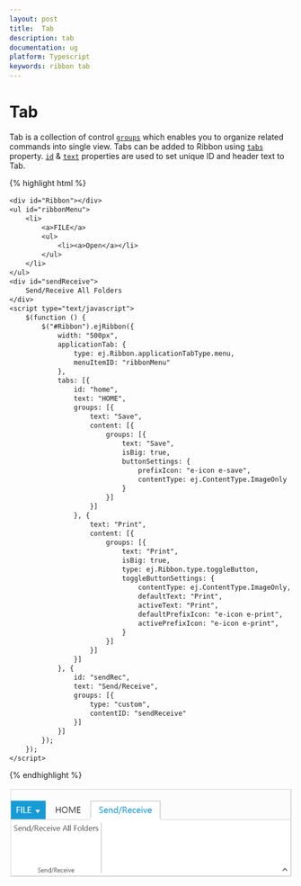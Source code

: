 ```yaml
---
layout: post
title:  Tab
description: tab 
documentation: ug
platform: Typescript
keywords: ribbon tab
---
```


# Tab

Tab is a collection of control [`groups`](https://help.syncfusion.com/api/js/ejribbon#members:tabs-groups) which enables you to organize related commands into single view.  Tabs can be added to Ribbon using [`tabs`](https://help.syncfusion.com/api/js/ejribbon#members:tabs) property. [`id`](https://help.syncfusion.com/api/js/ejribbon#members:tabs-id) & [`text`](https://help.syncfusion.com/api/js/ejribbon#members:tabs-text) properties are used to set unique ID and header text to Tab. 

{% highlight html %}

    <div id="Ribbon"></div>
    <ul id="ribbonMenu">
        <li>
            <a>FILE</a>
            <ul>
                <li><a>Open</a></li>
            </ul>
        </li>
    </ul>
    <div id="sendReceive">
        Send/Receive All Folders
    </div>
    <script type="text/javascript">
        $(function () {
            $("#Ribbon").ejRibbon({
                width: "500px",
                applicationTab: {
                    type: ej.Ribbon.applicationTabType.menu,
                    menuItemID: "ribbonMenu"
                },
                tabs: [{
                    id: "home",
                    text: "HOME",
                    groups: [{
                        text: "Save",
                        content: [{
                            groups: [{
                                text: "Save",
                                isBig: true,
                                buttonSettings: {
                                    prefixIcon: "e-icon e-save",
                                    contentType: ej.ContentType.ImageOnly
                                }
                            }]
                        }]
                    }, {
                        text: "Print",
                        content: [{
                            groups: [{
                                text: "Print",
                                isBig: true,
                                type: ej.Ribbon.type.toggleButton,
                                toggleButtonSettings: {
                                    contentType: ej.ContentType.ImageOnly,
                                    defaultText: "Print",
                                    activeText: "Print",
                                    defaultPrefixIcon: "e-icon e-print",
                                    activePrefixIcon: "e-icon e-print",
                                }
                            }]
                        }]
                    }]
                }, {
                    id: "sendRec",
                    text: "Send/Receive",
                    groups: [{
                        type: "custom",
                        contentID: "sendReceive"
                    }]
                }]
            });
        });
    </script>

   
{% endhighlight %}

![](Tab_images/Tab_img1.png)

